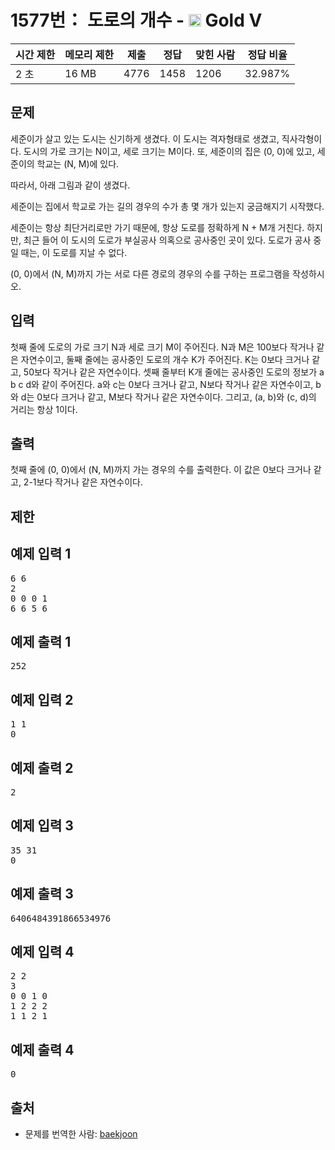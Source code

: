 # 1577번： 도로의 개수 - <img src="https://static.solved.ac/tier_small/11.svg" style="height:20px" /> Gold V



| 시간 제한 | 메모리 제한 | 제출 | 정답 | 맞힌 사람 | 정답 비율 |
| --- | --- | --- | --- | --- | --- |
| 2 초 | 16 MB | 4776 | 1458 | 1206 | 32.987% |
## 문제

세준이가 살고 있는 도시는 신기하게 생겼다. 이 도시는 격자형태로 생겼고, 직사각형이다. 도시의 가로 크기는 N이고, 세로 크기는 M이다. 또, 세준이의 집은 (0, 0)에 있고, 세준이의 학교는 (N, M)에 있다.

따라서, 아래 그림과 같이 생겼다.



세준이는 집에서 학교로 가는 길의 경우의 수가 총 몇 개가 있는지 궁금해지기 시작했다.

세준이는 항상 최단거리로만 가기 때문에, 항상 도로를 정확하게 N + M개 거친다. 하지만, 최근 들어 이 도시의 도로가 부실공사 의혹으로 공사중인 곳이 있다. 도로가 공사 중일 때는, 이 도로를 지날 수 없다.

(0, 0)에서 (N, M)까지 가는 서로 다른 경로의 경우의 수를 구하는 프로그램을 작성하시오.

## 입력

첫째 줄에 도로의 가로 크기 N과 세로 크기 M이 주어진다. N과 M은 100보다 작거나 같은 자연수이고, 둘째 줄에는 공사중인 도로의 개수 K가 주어진다. K는 0보다 크거나 같고, 50보다 작거나 같은 자연수이다. 셋째 줄부터 K개 줄에는 공사중인 도로의 정보가 a b c d와 같이 주어진다. a와 c는 0보다 크거나 같고, N보다 작거나 같은 자연수이고, b와 d는 0보다 크거나 같고, M보다 작거나 같은 자연수이다. 그리고, (a, b)와 (c, d)의 거리는 항상 1이다.

## 출력

첫째 줄에 (0, 0)에서 (N, M)까지 가는 경우의 수를 출력한다. 이 값은 0보다 크거나 같고, 2-1보다 작거나 같은 자연수이다.

## 제한

## 예제 입력 1

<pre>6 6
2
0 0 0 1
6 6 5 6
</pre>
## 예제 출력 1

<pre>252
</pre>
## 예제 입력 2

<pre>1 1
0
</pre>
## 예제 출력 2

<pre>2
</pre>
## 예제 입력 3

<pre>35 31
0
</pre>
## 예제 출력 3

<pre>6406484391866534976
</pre>
## 예제 입력 4

<pre>2 2
3
0 0 1 0
1 2 2 2
1 1 2 1
</pre>
## 예제 출력 4

<pre>0
</pre>
## 출처

- 문제를 번역한 사람: [baekjoon](/user/baekjoon)
